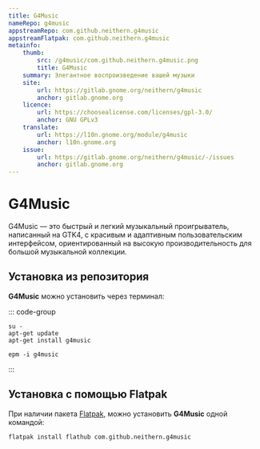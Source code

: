 ```yaml
---
title: G4Music
nameRepo: g4music
appstreamRepo: com.github.neithern.g4music
appstreamFlatpak: com.github.neithern.g4music
metainfo:
    thumb:
        src: /g4music/com.github.neithern.g4music.png
        title: G4Music
    summary: Элегантное воспроизведение вашей музыки
    site:
        url: https://gitlab.gnome.org/neithern/g4music
        anchor: gitlab.gnome.org
    licence:
        url: https://choosealicense.com/licenses/gpl-3.0/
        anchor: GNU GPLv3
    translate: 
        url: https://l10n.gnome.org/module/g4music
        anchor: l10n.gnome.org
    issue:
        url: https://gitlab.gnome.org/neithern/g4music/-/issues
        anchor: gitlab.gnome.org
---
```


# G4Music

G4Music — это быстрый и легкий музыкальный проигрыватель, написанный на GTK4, с красивым и адаптивным пользовательским интерфейсом, ориентированный на высокую производительность для большой музыкальной коллекции.

## Установка из репозитория

**G4Music** можно установить через терминал:

<!--@include: ./parts/install/software-repo.md-->

::: code-group

```shell[apt-get]
su -
apt-get update
apt-get install g4music
```
```shell[epm]
epm -i g4music
```
:::

## Установка c помощью Flatpak

При наличии пакета [Flatpak](/flatpak), можно установить **G4Music** одной командой:

```shell
flatpak install flathub com.github.neithern.g4music
```

<!--@include: ./parts/install/software-flatpak.md-->

